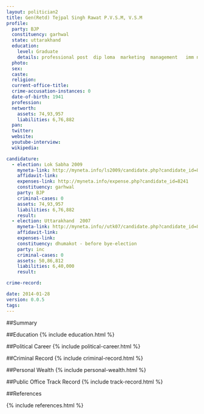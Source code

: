 ```yaml
---
layout: politician2
title: Gen(Retd) Tejpal Singh Rawat P.V.S.M, V.S.M
profile: 
  party: BJP
  constituency: garhwal
  state: uttarakhand
  education: 
    level: Graduate
    details: professional post  dip loma  marketing  management   imm new delhi
  photo: 
  sex: 
  caste: 
  religion: 
  current-office-title: 
  crime-accusation-instances: 0
  date-of-birth: 1941
  profession: 
  networth: 
    assets: 74,93,957
    liabilities: 6,76,882
  pan: 
  twitter: 
  website: 
  youtube-interview: 
  wikipedia: 

candidature: 
  - election: Lok Sabha 2009
    myneta-link: http://myneta.info/ls2009/candidate.php?candidate_id=8241
    affidavit-link: 
    expenses-link: http://myneta.info/expense.php?candidate_id=8241
    constituency: garhwal 
    party: BJP
    criminal-cases: 0
    assets: 74,93,957
    liabilities: 6,76,882
    result:  
  - election: Uttarakhand  2007
    myneta-link: http://myneta.info//utk07/candidate.php?candidate_id=83
    affidavit-link: 
    expenses-link: 
    constituency: dhumakot - before bye-election 
    party: inc
    criminal-cases: 0
    assets: 50,86,812
    liabilities: 6,40,000
    result:  

crime-record: 

date: 2014-01-28
version: 0.0.5
tags: 
---
```

##Summary


##Education
{% include education.html %}


##Political Career
{% include political-career.html %}


##Criminal Record
{% include criminal-record.html %}


##Personal Wealth
{% include personal-wealth.html %}


##Public Office Track Record
{% include track-record.html %}


##References


{% include references.html %}